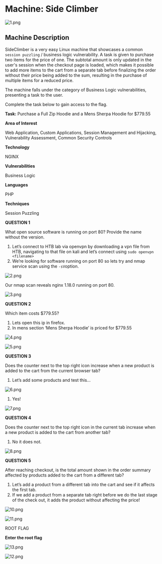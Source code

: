 # Machine: Side Climber
 

![1.png](1.png)

## Machine Description

SideClimber is a very easy Linux machine that showcases a common `session puzzling`  / business logic vulnerability. A task is given to purchase two items for the price of one. The subtotal amount is only updated in the user's session when the checkout page is loaded, which makes it possible to add more items to the cart from a separate tab before finalizing the order without their price being added to the sum, resulting in the purchase of multiple items for a reduced price.

The machine falls under the category of Business Logic vulnerabilities, presenting a task to the user. 

Complete the task below to gain access to the flag.

**Task:** Purchase a Full Zip Hoodie and a Mens Sherpa Hoodie for $779.55

**Area of Interest**

Web Application, Custom Applications, Session Management and Hijacking, Vulnerability Assessment, Common Security Controls

**Technology**

NGINX

**Vulnerabilities**

Business Logic

**Languages**

PHP

**Techniques**

Session Puzzling

**QUESTION 1**

What open source software is running on port 80? Provide the name without the version.

1. Let’s connect to HTB lab via openvpn by downloading a vpn file from HTB, navigating to that file on kali and let’s connect using `sudo openvpn <filename>`
2. We’re looking for software running on port 80 so lets try and nmap service scan using the `-sV`option. 

![2.png](2.png)

Our nmap scan reveals nginx 1.18.0 running on port 80. 

![3.png](3.png)

**QUESTION 2**

Which item costs $779.55?

1. Lets open this ip in firefox. 
2. In mens section ‘Mens Sherpa Hoodie’ is priced for $779.55

![4.png](4.png)

![5.png](5.png)

**QUESTION 3**

Does the counter next to the top right icon increase when a new product is added to the cart from the current browser tab?

1. Let’s add some products and test this… 

![6.png](6.png)

1. Yes! 

![7.png](7.png)

**QUESTION 4**

Does the counter next to the top right icon in the current tab increase when a new product is added to the cart from another tab?

1. No it does not. 

![8.png](8.png)

**QUESTION 5**

After reaching checkout, is the total amount shown in the order summary affected by products added to the cart from a different tab?

1. Let’s add a product from a different tab into the cart and see if it affects the first tab. 
2. If we add a product from a separate tab right before we do the last stage of the check out, it adds the product without affecting the price! 

![10.png](10.png)

![11.png](11.png)

ROOT FLAG

**Enter the root flag**

![13.png](13.png)

![12.png](12.png)
